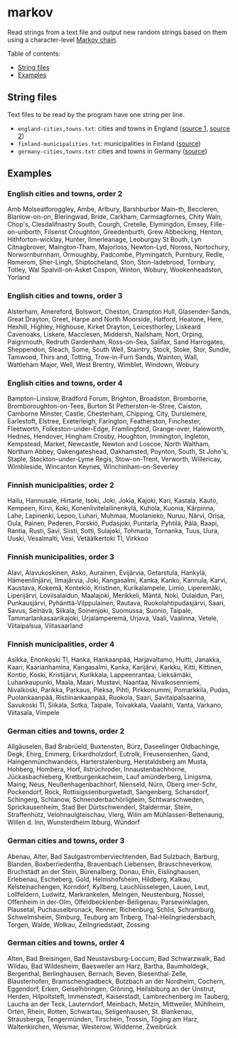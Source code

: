 # markov
Read strings from a text file and output new random strings based on them using a character-level [Markov chain](https://en.wikipedia.org/wiki/Markov_chain).

Table of contents:
* [String files](#string-files)
* [Examples](#examples)

## String files
Text files to be read by the program have one string per line.
* `england-cities,towns.txt`: cities and towns in England ([source 1](https://en.wikipedia.org/wiki/List_of_cities_in_the_United_Kingdom), [source 2](https://en.wikipedia.org/wiki/List_of_towns_in_England))
* `finland-municipalities.txt`: municipalities in Finland ([source](https://fi.wikipedia.org/wiki/Luettelo_Suomen_kunnista))
* `germany-cities,towns.txt`: cities and towns in Germany ([source](https://en.wikipedia.org/wiki/List_of_cities_and_towns_in_Germany))

## Examples

### English cities and towns, order 2
Amb Molseatforoggley, Ambe, Arlbury, Barshburbor Main-th, Beccleren, Blanlow-on-on, Bleringwad, Bride, Carkham, Carmsagfornes, Chity Waln, Chop's, Clesdalifnastry South, Courgh, Cretelle, Elymingdon, Emsey, Fille-on-unborth, Filsenst Croughton, Greedenburth, Grew Abbecking, Henton, Hithforton-wicklay, Hunter, Ilmerleanage, Leoburgay St Bouth, Lyn Citnagbrover, Maington-Tham, Majorloss, Newton-Lyd, Noross, Nortochury, Norwornburnham, Ormoughby, Padcombe, Plymingatch, Purnbury, Redle, Romerom, Sher-Lingh, Shiptocheland, Ston, Ston-ladebrood, Tornbury, Totley, Wal Spalvill-on-Asket Cospon, Winton, Wobury, Wookenheadston, Yorland

### English cities and towns, order 3
Alsterham, Amereford, Bolswort, Cheston, Crampton Hull, Glasender-Sands, Great Drayton, Greet, Harpe and North Moorside, Hatford, Heatone, Here, Hexhill, Highley, Highouse, Kirket Drayton, Leicesthorley, Liskeard Cavenoaks, Liskere, Macclesen, Middersh, Nailsham, Nort, Orping, Paignmouth, Redruth Gardenham, Ross-on-Sea, Salifax, Sand Harrogates, Sheppendon, Sleach, Some, South Well, Staintry, Stock, Stoke, Stor, Sundle, Tamwood, Thirs and, Totting, Trow-in-Furn Sands, Wainton, Wall, Wattleham Major, Well, West Brentry, Wimblet, Windown, Wobury

### English cities and towns, order 4
Bampton-Linslow, Bradford Forum, Brighton, Broadston, Bromborne, Bromboroughton-on-Tees, Burton St Petherston-le-Stree, Caiston, Camborne Minster, Castle, Chesterham, Chipping, City, Durslemere, Earlestoft, Elstree, Exeterleigh, Farington, Featherston, Finchester, Fleetworth, Folkeston-under-Edge, Framlingford, Grange-over, Haleworth, Hednes, Hendover, Hingham Crosby, Houghton, Immington, Ingleton, Kempstead, Market, Newcastle, Newton and Loscoe, North Waltham, Northam Abbey, Oakengateshead, Oakhamsted, Poynton, South, St John's, Staple, Stockton-under-Lyme Regis, Stow-on-Trent, Verworth, Willericay, Wimbleside, Wincanton Keynes, Winchinham-on-Severley

### Finnish municipalities, order 2
Hailu, Hannusale, Hirtarle, Isoki, Joki, Jokia, Kajoki, Kari, Kastala, Kauto, Kempeen, Kirvi, Koki, Konenlivitelailinenkylä, Kuhola, Kuonia, Kärpinna, Lahe, Lapinenki, Lepoo, Luhari, Muhmaa, Muolanieko, Nuruu, Närvi, Orisa, Oula, Painen, Pederen, Porskiö, Pudasjoki, Puntarla, Pyhtilä, Pälä, Raapi, Rantia, Rusti, Savi, Siisti, Sotti, Sulajoki, Tohmarla, Tornanka, Tuus, Uura, Uuski, Vesalmalti, Vesi, Vetäälkertoki Tl, Virkkoo

### Finnish municipalities, order 3
Alavi, Alavukoskinen, Asko, Aurainen, Evijärvia, Getarstula, Hankylä, Hämeenlinjärvi, Ilmajärvia, Joki, Kangasalmi, Kanka, Kanko, Kannula, Karvi, Kaustava, Kokemä, Kontekiö, Kristinen, Kurikalampele, Limio, Liperemäki, Liperijärvi, Loviisalaidun, Maalajoki, Merikkeli, Mäntä, Noki, Oulaidun, Pari, Punkausjärvi, Pyhänttä-Vilppulainen, Rautava, Ruokolahtipudasjärvi, Saari, Savus, Seinävä, Siikala, Soinenjoki, Suomussa, Suonio, Taipale, Tammarlankasaarikajoki, Urjalamperemä, Urjava, Vaali, Vaalinna, Vetele, Viitaipalsua, Viitasaarland

### Finnish municipalities, order 4
Asikka, Enonkoski Tl, Hanka, Hankaanpää, Harjavaltamo, Huitti, Janakka, Kaari, Kaarianhamina, Kangasalmi, Kanka, Karijärvi, Karkku, Kitti, Kittinen, Kontio, Koski, Kristijärvi, Kurikkala, Lappeenrantaa, Lieksämäki, Luhankaupunki, Maala, Maari, Mustavi, Naantaa, Nivalkosenniemi, Nivalkoski, Parikka, Parkaus, Pieksa, Pihti, Pirkkonummi, Pomarkkila, Pudas, Puolankaanpää, Ristiinankaanpää, Ruokola, Saari, Savitaipalsaarina, Savukoski Tl, Siikala, Sotka, Taipale, Toivakkala, Vaalahti, Vanta, Varkano, Viitasala, Vimpele

### German cities and towns, order 2
Allgäuselen, Bad Brabrüeld, Buxtensten, Bürz, Daseelinger Oldbachinge, Degk, Ehirg, Emmerg, Erkardholzdorf, Eutrolk, Freusensenhen, Gand, Haingenmünchwanders, Harterstalenburg, Herstaldsberg am Musta, Hohberg, Hombera, Horf, Ilstrüchroder, Innaustenbachhorne, Jückasbachieberg, Kretburgenkacheim, Lauf amünderberg, Linigsma, Maing, Neus, Neußenhagenbachhorf, Nienseld, Nürn, Oberg imer-Schr, Pockendorf, Rock, Rottisigssenburgwetadt, Sangenberg, Scharsdorf, Schingerg, Schlanow, Schnenderbachörligteim, Schtwarschweden, Sprickausenheim, Stad Ber Dürtschwenderl, Staldermar, Steim, Straffenhütz, Velohnaulgteischau, Vierg, Wilin am Mühlassen-Bettenaung, Willen d. Inn, Wunsterdheim Ibburg, Wündorf

### German cities and towns, order 3
Abenau, Alter, Bad Saulgastromberviechtenden, Bad Sulzbach, Barburg, Blanden, Boxberriedentha, Brauenbach Liebensen, Brauschneverkow, Bruchstädt an der Stein, Bürenalberg, Donau, Ehin, Eislinghausen, Erlebenau, Escheberg, Gold, Helmshofsheim, Hildberg, Kalkau, Kelsteinachengen, Korndorf, Kyllberg, Lauchlüsselegen, Lauen, Leut, Lollfeldern, Ludwitz, Markrankelen, Meingen, Neustenburg, Nossel, Offenheim in der-Olm, Olfeldbecklenber-Beiligenau, Parsewinklagen, Plausetal, Puchauselbronack, Renner, Richenburg, Schlis, Schramburg, Schwelmsheim, Simburg, Teuburg am Triberg, Thal-Heilngriedersbach, Torgen, Walde, Wolkau, Zeilngriedstadt, Zossing

### German cities and towns, order 4
Alten, Bad Breisingen, Bad Neustavsburg-Loccum, Bad Schwarzwalk, Bad Wildau, Bad Wildesheim, Baesweiler am Harz, Bartha, Baumholdegk, Bergenthal, Berlinghausen, Bernach, Beven, Biesenthal-Zelle, Blausterhofen, Bramschengladbeck, Butzbach an der Nordheim, Cochern, Eggendorf, Erken, Geiselhöringen, Gröning, Heilsbiburg an der Unstrut, Herden, Hilpoltsteft, Immenstedt, Kaiserstadt, Lambrechenberg im Tauberg, Laucha an der Teck, Lauterndorf, Meinbach, Metzin, Mittweiler, Mühlheim, Orten, Rhein, Rotten, Schwartau, Seligenhausen, St. Blankenau, Strausberga, Tengermünden, Tirschein, Trossin, Töging am Harz, Waltenkirchen, Weismar, Westerow, Widderne, Zweibrück
